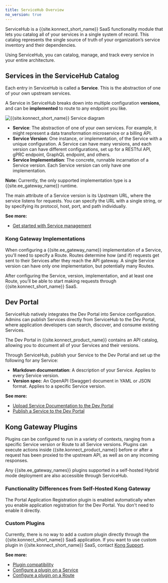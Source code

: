 ```yaml
---
title: ServiceHub Overview
no_version: true
---
```


ServiceHub is a {{site.konnect_short_name}} SaaS functionality module that
lets you catalog all of your services in a single system of record. This
catalog represents the single source of truth of your organization’s service
inventory and their dependencies.

Using ServiceHub, you can catalog, manage, and track every service in your
entire architecture.

## Services in the ServiceHub Catalog

Each entry in ServiceHub is called a **Service**.
This is the abstraction of one of your own upstream services.

A Service in ServiceHub breaks down into multiple
configuration **versions**, and can be **implemented** to route to any
endpoint you like.

![{{site.konnect_short_name}} Service diagram](/assets/images/docs/konnect/konnect-services-diagram.png)

* **Service**: The abstraction of one of
your own services. For example, it might represent a data
transformation microservice or a billing API.
* **Service Version**: One instance, or implementation, of the
Service with a unique configuration. A Service can have many versions,
and each version can have different configurations, set up for a RESTful API,
gPRC endpoint, GraphQL endpoint, and others.
* **Service Implementation**: The concrete, runnable incarnation of a Service
version. Each Service version can only have one implementation.

<div class="alert alert-ee blue">
<b>Note:</b> Currently, the only supported implementation type is a
{{site.ee_gateway_name}} runtime.
</div>

The main attribute of a Service version is its Upstream URL, where the service
listens for requests. You can specify the URL with a single string, or by
specifying its protocol, host, port, and path individually.

**See more:**
* [Get started with Service management](/konnect/service-hub/manage-services)

### Kong Gateway Implementations

When configuring a {{site.ee_gateway_name}} implementation of a Service, you'll
need to specify a Route. Routes determine how (and if) requests get sent to
their Services after they reach the API gateway. A single Service version
can have only one implementation, but potentially many Routes.

After configuring the Service, version, implementation, and at least one Route,
you’ll be able to start making requests through {{site.konnect_short_name}} SaaS.

## Dev Portal

ServiceHub natively integrates the Dev Portal into Service configuration.
Admins can publish Services directly from ServiceHub to the Dev Portal, where
application developers can search, discover, and consume existing Services.

The Dev Portal in {{site.konnect_product_name}} contains an API catalog,
allowing you to document all of your Services and their versions.

Through ServiceHub, publish your Service to the Dev Portal and set up
the following for any Service:
* **Markdown documentation**: A description of your Service. Applies to every
Service version.
* **Version spec**: An OpenAPI (Swagger) document in YAML or JSON format.
Applies to a specific Service version.

**See more:**
* [Upload Service Documentation to the Dev Portal](/konnect/service-hub/dev-portal/service-documentation)
* [Publish a Service to the Dev Portal](/konnect/service-hub/dev-portal/publish)

## Kong Gateway Plugins

Plugins can be configured to run in a variety of contexts,
ranging from a specific Service version or Route to all Service versions. Plugins
can execute actions inside {{site.konnect_product_name}} before or after a request
has been proxied to the upstream API, as well as on any incoming responses.

Any {{site.ee_gateway_names}} plugins supported in a self-hosted Hybrid mode
deployment are also accessible through ServiceHub.

### Functionality Differences from Self-Hosted Kong Gateway

The Portal Application Registration plugin is enabled automatically when you
enable application registration for the Dev Portal. You don't need to
enable it directly.

### Custom Plugins

Currently, there is no way to add a custom plugin directly through the
{{site.konnect_short_name}} SaaS application. If you want to use custom plugin
in {{site.konnect_short_name}} SaaS, contact [Kong Support](https://support.konghq.com/).

**See more:**
* [Plugin compatibility](/hub/plugins/compatibility/)
* [Configure a plugin on a Service](/konnect/service-hub/plugins/enable-service-plugin)
* [Configure a plugin on a Route](/konnect/service-hub/plugins/enable-route-plugin)
